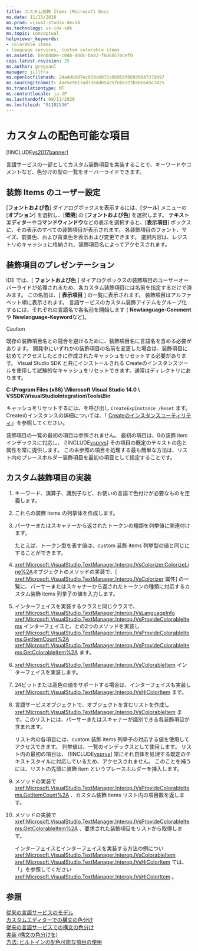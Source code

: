 ```yaml
---
title: カスタム装飾 Items |Microsoft Docs
ms.date: 11/15/2016
ms.prod: visual-studio-dev14
ms.technology: vs-ide-sdk
ms.topic: conceptual
helpviewer_keywords:
- colorable items
- language services, custom colorable items
ms.assetid: b4d0ddee-c04b-48dc-ba82-f6068570cef0
caps.latest.revision: 25
ms.author: gregvanl
manager: jillfra
ms.openlocfilehash: 24a4db907ec859c6075c06956f86939047379897
ms.sourcegitcommit: 4ae5e9817ad13edd05425febb322b5be6d3c3425
ms.translationtype: MT
ms.contentlocale: ja-JP
ms.lasthandoff: 09/11/2020
ms.locfileid: "91102536"
---
```

# <a name="custom-colorable-items"></a>カスタムの配色可能な項目
[!INCLUDE[vs2017banner](../../includes/vs2017banner.md)]

言語サービスの一部としてカスタム装飾項目を実装することで、キーワードやコメントなど、色分けの型の一覧をオーバーライドできます。  
  
## <a name="user-settings-of-colorable-items"></a>装飾 Items のユーザー設定  
 [**フォントおよび色**] ダイアログボックスを表示するには、[**ツール**] メニューの [**オプション**] を選択し、[**環境**] の [**フォントおよび色**] を選択します。 **テキストエディター**や**コマンドウィンドウ**などの表示を選択すると、[**表示項目**] ボックスに、その表示のすべての装飾項目が表示されます。 各装飾項目のフォント、サイズ、前景色、および背景色を表示および変更できます。 選択内容は、レジストリのキャッシュに格納され、装飾項目名によってアクセスされます。  
  
## <a name="presentation-of-colorable-items"></a>装飾項目のプレゼンテーション  
 IDE では、[ **フォントおよび色** ] ダイアログボックスの装飾項目のユーザーオーバーライドが処理されるため、各カスタム装飾項目には名前を指定するだけで済みます。 この名前は、[ **表示項目** ] の一覧に表示されます。 装飾項目はアルファベット順に表示されます。 言語サービスのカスタム装飾アイテムをグループ化するには、それぞれの言語名で各名前を開始します ( **Newlanguage-Comment** や **Newlanguage-Keyword**など)。  
  
> [!CAUTION]
> 既存の装飾項目名との競合を避けるために、装飾項目名に言語名を含める必要があります。 開発中にいずれかの装飾項目の名前を変更した場合は、装飾項目に初めてアクセスしたときに作成されたキャッシュをリセットする必要があります。 Visual Studio SDK と共にインストールされる Createのインスタンスツールを使用して試験的なキャッシュをリセットできます。通常はディレクトリにあります。  
>   
> **C:\Program Files (x86) \Microsoft Visual Studio 14.0 \ VSSDK\VisualStudioIntegration\Tools\Bin**  
>   
> キャッシュをリセットするには、を呼び出し `CreateExpInstance /Reset` ます。 Createのインスタンスの詳細については、「 [Createのインスタンスユーティリティ](../../extensibility/internals/createexpinstance-utility.md)」を参照してください。  
  
 装飾項目の一覧の最初の項目は参照されません。 最初の項目は、0の装飾 item インデックスに対応し、 [!INCLUDE[vsprvs](../../includes/vsprvs-md.md)] その項目の既定のテキストの色と属性を常に提供します。 この未参照の項目を処理する最も簡単な方法は、リスト内のプレースホルダー装飾項目を最初の項目として指定することです。  
  
## <a name="implementing-custom-colorable-items"></a>カスタム装飾項目の実装  
  
1. キーワード、演算子、識別子など、お使いの言語で色付けが必要なものを定義します。  
  
2. これらの装飾 items の列挙体を作成します。  
  
3. パーサーまたはスキャナーから返されたトークンの種類を列挙値に関連付けます。  
  
    たとえば、トークン型を表す値は、custom 装飾 items 列挙型の値と同じにすることができます。  
  
4. <xref:Microsoft.VisualStudio.TextManager.Interop.IVsColorizer.ColorizeLine%2A>オブジェクトのメソッドの実装で、[ <xref:Microsoft.VisualStudio.TextManager.Interop.IVsColorizer> 属性] の一覧に、パーサーまたはスキャナーから返されたトークンの種類に対応するカスタム装飾 items 列挙子の値を入力します。  
  
5. インターフェイスを実装するクラスと同じクラスで、 <xref:Microsoft.VisualStudio.TextManager.Interop.IVsLanguageInfo> <xref:Microsoft.VisualStudio.TextManager.Interop.IVsProvideColorableItems> インターフェイスと、との2つのメソッドを実装し <xref:Microsoft.VisualStudio.TextManager.Interop.IVsProvideColorableItems.GetItemCount%2A> <xref:Microsoft.VisualStudio.TextManager.Interop.IVsProvideColorableItems.GetColorableItem%2A> ます。  
  
6. <xref:Microsoft.VisualStudio.TextManager.Interop.IVsColorableItem> インターフェイスを実装します。  
  
7. 24ビットまたは高色の値をサポートする場合は、インターフェイスも実装し <xref:Microsoft.VisualStudio.TextManager.Interop.IVsHiColorItem> ます。  
  
8. 言語サービスオブジェクトで、オブジェクトを含むリストを作成し <xref:Microsoft.VisualStudio.TextManager.Interop.IVsColorableItem> ます。このリストには、パーサーまたはスキャナーが識別できる各装飾項目が含まれます。  
  
    リスト内の各項目には、custom 装飾 items 列挙子の対応する値を使用してアクセスできます。 列挙値は、一覧のインデックスとして使用します。 リスト内の最初の項目は、 [!INCLUDE[vsprvs](../../includes/vsprvs-md.md)] 常にそれ自体を処理する既定のテキストスタイルに対応しているため、アクセスされません。 このことを補うには、リストの先頭に装飾 item というプレースホルダーを挿入します。  
  
9. メソッドの実装で <xref:Microsoft.VisualStudio.TextManager.Interop.IVsProvideColorableItems.GetItemCount%2A> 、カスタム装飾 items リスト内の項目数を返します。  
  
10. メソッドの実装で <xref:Microsoft.VisualStudio.TextManager.Interop.IVsProvideColorableItems.GetColorableItem%2A> 、要求された装飾項目をリストから取得します。  
  
    インターフェイスとインターフェイスを実装する方法の例につい <xref:Microsoft.VisualStudio.TextManager.Interop.IVsColorableItem> <xref:Microsoft.VisualStudio.TextManager.Interop.IVsHiColorItem> ては、「」を参照してください <xref:Microsoft.VisualStudio.TextManager.Interop.IVsHiColorItem> 。  
  
## <a name="see-also"></a>参照  
 [従来の言語サービスのモデル](../../extensibility/internals/model-of-a-legacy-language-service.md)   
 [カスタムエディターでの構文の色分け](../../extensibility/syntax-coloring-in-custom-editors.md)   
 [従来の言語サービスでの構文の色分け](../../extensibility/internals/syntax-coloring-in-a-legacy-language-service.md)   
 [実装 (構文の色分けを)](../../extensibility/internals/implementing-syntax-coloring.md)   
 [方法: ビルトインの配色可能な項目の使用](../../extensibility/internals/how-to-use-built-in-colorable-items.md)
